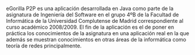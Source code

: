 eGorilla P2P es una aplicación desarrollada en Java como parte de la asignatura de Ingeniería del Software en el grupo 4ºB de la Facultad de Informática de la Universidad Complutense de Madrid correspondiente al curso académico 2008/2009.
El fin de la aplicación es el de poner en práctica los conocimientos de la asignatura en una aplicación real en la que además se muestran conocimientos en otras áreas de la informática como teoría de redes principalmente.